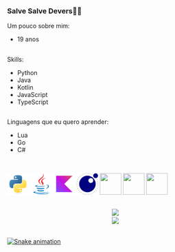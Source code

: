 ### Salve Salve Devers👋👋

Um pouco sobre mim:
- 19 anos

##

Skills:
- Python
- Java
- Kotlin
- JavaScript
- TypeScript

##

Linguagens que eu quero aprender:

- Lua
- Go
- C#

##

<div style="display: inline_block"><br>
  <img src="https://raw.githubusercontent.com/devicons/devicon/master/icons/python/python-original.svg" width="50" height="50">
  <img src="https://raw.githubusercontent.com/devicons/devicon/master/icons/java/java-original.svg" height="50" width="50"/>
  <img src="https://raw.githubusercontent.com/devicons/devicon/master/icons/kotlin/kotlin-original.svg" height="50" width="50"/>
  <img src="https://raw.githubusercontent.com/devicons/devicon/master/icons/lua/lua-original.svg" height="50" width="50"/>
  <img src="https://cdn.jsdelivr.net/gh/devicons/devicon/icons/vscode/vscode-original.svg" height="50" width="50"/>
  <img src="https://cdn.jsdelivr.net/gh/devicons/devicon/icons/html5/html5-original-wordmark.svg" height="50" width="50"/>
  <img src="https://cdn.jsdelivr.net/gh/devicons/devicon/icons/mongodb/mongodb-original-wordmark.svg" height="50" width="50"/>
</div>

##

<div align="center">
  <a href="https://github.com/LMaruizofc">
  <img height="150em" src="https://github-readme-stats.vercel.app/api/top-langs/?username=LMaruizofc&layout=compact&langs_count=7&theme=dark"/><br>
  <img height="150em" src="https://github-readme-stats.vercel.app/api?username=LMaruizofc&show_icons=true&theme=dark&include_all_commits=true&count_private=true"/>
</div>

##

  ![Snake animation](https://github.com/LMaruizofc/LMaruizofc/blob/output/github-contribution-grid-snake.svg)
